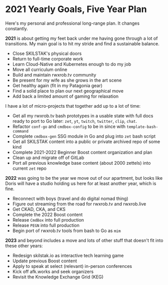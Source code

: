 # 2021 Yearly Goals, Five Year Plan

Here's my personal and professional long-range plan. It changes
constantly.

**2021** is about getting my feet back under me having gone through a
lot of transitions. My main goal is to hit my stride and find a
sustainable balance.

* Close SKILSTAK's physical doors
* Return to full-time corporate work
* Learn Cloud-Native and Kubernetes enough to do my job
* Move all curriculum online
* Build and maintain rwxrob.tv community
* Be present for my wife as she grows in the art scene
* Get healthy again (fit in my Patagonia gear)
* Find a solid place to plan our next geographical move
* Add back a limited amount of gaming for relaxation

I have a lot of micro-projects that together add up to a lot of time:

* Get all my rwxrob.tv bash prototypes in a usable state with full docs
  ready to port to Go later: `zet`, `yt`, `twitch`, `twitter`, `clip`,
  `chat`.
* Refactor `conf-go` and `cmdbox-config` to be in since with
  `template-bash-command`
* Complete `cmdbox-gen` SSG module in Go and plug into `zet` bash script
* Get all SKILSTAK content into a public or private archived repo of
  some kind
* Complete 2021-2022 Beginner Boost content organization and plan
* Clean up and migrate off of GitLab
* Port all previous knowledge base content (about 2000 zettels) into
  current `zet` repo

**2022** was going to be the year we move out of our apartment, but
looks like Doris will have a studio holding us here for at least another
year, which is fine. 

* Reconnect with boys (travel and do digital nomad thing)
* Figure out streaming from the road for rwxrob.tv and rwxrob.live
* Get CKAD, CKA, and CKS
* Complete the 2022 Boost content
* Release `CmdBox` into full production
* Release `PEGN` into full production
* Begin port of rwxrob.tv tools from bash to Go as `mim`

**2023** and beyond includes a move and lots of other stuff that doesn't
fit into these other years:

* Redesign skilstak.io as interactive tech learning game
* Update previous Boost content
* Apply to speak at select (relevant) in-person conferences
* Kick off afk.works and seek organizers
* Revisit the Knowledge Exchange Grid (KEG)
